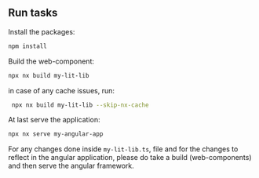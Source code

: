 
## Run tasks

Install the packages:

```sh
npm install
```

Build the web-component:

```sh
npx nx build my-lit-lib
```
  in case of any cache issues, run:
  ```sh
   npx nx build my-lit-lib --skip-nx-cache
  ```

At last serve the application:

```sh
npx nx serve my-angular-app
```


For any changes done inside `my-lit-lib.ts`, file and for the changes to reflect in the angular application, please do take a build (web-components) and then serve the angular framework.